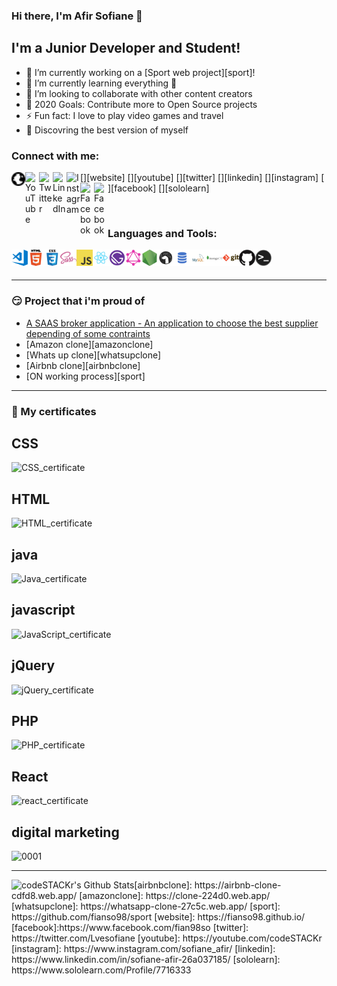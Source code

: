 ### Hi there, I'm Afir Sofiane 👋

## I'm a Junior Developer and Student!

- 🔭 I’m currently working on a [Sport web project][sport]!
- 🌱 I’m currently learning everything 🤣
- 👯 I’m looking to collaborate with other content creators
- 🥅 2020 Goals: Contribute more to Open Source projects
- ⚡ Fun fact: I love to play video games and travel
- 💪 Discovring the best version of myself

### Connect with me:

[<img align="left" alt="fianso.com" width="22px" src="https://raw.githubusercontent.com/iconic/open-iconic/master/svg/globe.svg" />][website]
[<img align="left" alt="YouTube" width="22px" src="https://cdn.jsdelivr.net/npm/simple-icons@v3/icons/youtube.svg" />][youtube]
[<img align="left" alt="Twitter" width="22px" src="https://cdn.jsdelivr.net/npm/simple-icons@v3/icons/twitter.svg" />][twitter]
[<img align="left" alt="LinkedIn" width="22px" src="https://cdn.jsdelivr.net/npm/simple-icons@v3/icons/linkedin.svg" />][linkedin]
[<img align="left" alt="Instagram" width="22px" src="https://cdn.jsdelivr.net/npm/simple-icons@v3/icons/instagram.svg" />][instagram]
[<img align="left" alt="Facebook" width="22px" src="https://cdn.jsdelivr.net/npm/simple-icons@3.4.0/icons/facebook.svg" />][facebook]
[<img align="left" alt="Facebook" width="22px" src="https://www.sololearn.com/images/fb-story-icon.jpg" />][sololearn]

<br />

### Languages and Tools:

<img align="left" alt="Visual Studio Code" width="26px" src="https://raw.githubusercontent.com/github/explore/80688e429a7d4ef2fca1e82350fe8e3517d3494d/topics/visual-studio-code/visual-studio-code.png" />
<img align="left" alt="HTML5" width="26px" src="https://raw.githubusercontent.com/github/explore/80688e429a7d4ef2fca1e82350fe8e3517d3494d/topics/html/html.png" />
<img align="left" alt="CSS3" width="26px" src="https://raw.githubusercontent.com/github/explore/80688e429a7d4ef2fca1e82350fe8e3517d3494d/topics/css/css.png" />
<img align="left" alt="Sass" width="26px" src="https://raw.githubusercontent.com/github/explore/80688e429a7d4ef2fca1e82350fe8e3517d3494d/topics/sass/sass.png" />
<img align="left" alt="JavaScript" width="26px" src="https://raw.githubusercontent.com/github/explore/80688e429a7d4ef2fca1e82350fe8e3517d3494d/topics/javascript/javascript.png" />
<img align="left" alt="React" width="26px" src="https://raw.githubusercontent.com/github/explore/80688e429a7d4ef2fca1e82350fe8e3517d3494d/topics/react/react.png" />
<img align="left" alt="Gatsby" width="26px" src="https://raw.githubusercontent.com/github/explore/e94815998e4e0713912fed477a1f346ec04c3da2/topics/gatsby/gatsby.png" />
<img align="left" alt="GraphQL" width="26px" src="https://raw.githubusercontent.com/github/explore/80688e429a7d4ef2fca1e82350fe8e3517d3494d/topics/graphql/graphql.png" />
<img align="left" alt="Node.js" width="26px" src="https://raw.githubusercontent.com/github/explore/80688e429a7d4ef2fca1e82350fe8e3517d3494d/topics/nodejs/nodejs.png" />
<img align="left" alt="Deno" width="26px" src="https://raw.githubusercontent.com/github/explore/361e2821e2dea67711cde99c9c40ed357061cf27/topics/deno/deno.png" />
<img align="left" alt="SQL" width="26px" src="https://raw.githubusercontent.com/github/explore/80688e429a7d4ef2fca1e82350fe8e3517d3494d/topics/sql/sql.png" />
<img align="left" alt="MySQL" width="26px" src="https://raw.githubusercontent.com/github/explore/80688e429a7d4ef2fca1e82350fe8e3517d3494d/topics/mysql/mysql.png" />
<img align="left" alt="MongoDB" width="26px" src="https://raw.githubusercontent.com/github/explore/80688e429a7d4ef2fca1e82350fe8e3517d3494d/topics/mongodb/mongodb.png" />
<img align="left" alt="Git" width="26px" src="https://raw.githubusercontent.com/github/explore/80688e429a7d4ef2fca1e82350fe8e3517d3494d/topics/git/git.png" />
<img align="left" alt="GitHub" width="26px" src="https://raw.githubusercontent.com/github/explore/78df643247d429f6cc873026c0622819ad797942/topics/github/github.png" />
<img align="left" alt="HTML5" width="26px" src="https://raw.githubusercontent.com/github/explore/80688e429a7d4ef2fca1e82350fe8e3517d3494d/topics/terminal/terminal.png" />

<br />
<br />

---

### 😏 Project that i'm proud of

<!-- Project:START -->

- [A SAAS broker application - An application to choose the best supplier depending of some contraints ](https://github.com/fianso98/SAAS_APP_BROKER)
- [Amazon clone][amazonclone]
- [Whats up clone][whatsupclone]
- [Airbnb clone][airbnbclone]
- [ON working process][sport]
<!-- Project:END -->

---

### 📕 My certificates

<!-- Certificates:START -->

## CSS

![CSS_certificate](https://user-images.githubusercontent.com/45125773/89904361-bd1a5c00-dbe0-11ea-8b4d-069552933c39.jpg)

## HTML

![HTML_certificate](https://user-images.githubusercontent.com/45125773/89904370-bf7cb600-dbe0-11ea-88d2-01708f858587.jpg)

## java

![Java_certificate](https://user-images.githubusercontent.com/45125773/89904379-c1467980-dbe0-11ea-85c8-a2126c325724.jpg)

## javascript

![JavaScript_certificate](https://user-images.githubusercontent.com/45125773/89904384-c3103d00-dbe0-11ea-91f3-3df46222c0b0.jpg)

## jQuery

![jQuery_certificate](https://user-images.githubusercontent.com/45125773/89904386-c4416a00-dbe0-11ea-98c9-d82388d1856d.jpg)

## PHP

![PHP_certificate](https://user-images.githubusercontent.com/45125773/89904395-c60b2d80-dbe0-11ea-99a5-78f092683e8c.jpg)

## React

![react_certificate](https://user-images.githubusercontent.com/45125773/89904398-c7d4f100-dbe0-11ea-80e0-b97eda7c71bf.jpg)

## digital marketing

![0001](https://user-images.githubusercontent.com/45125773/89906644-8d208800-dbe3-11ea-9951-e0ede74f0cb0.jpg)

<!-- Certificates:END -->

---

<img align="left" alt="codeSTACKr's Github Stats" src="https://github-readme-stats.vercel.app/api?username=fianso98&show_icons=true&hide_border=true" />
[airbnbclone]: https://airbnb-clone-cdfd8.web.app/
[amazonclone]: https://clone-224d0.web.app/
[whatsupclone]: https://whatsapp-clone-27c5c.web.app/
[sport]: https://github.com/fianso98/sport
[website]: https://fianso98.github.io/
[facebook]:https://www.facebook.com/fian98so
[twitter]: https://twitter.com/Lvesofiane
[youtube]: https://youtube.com/codeSTACKr
[instagram]: https://www.instagram.com/sofiane_afir/
[linkedin]: https://www.linkedin.com/in/sofiane-afir-26a037185/
[sololearn]: https://www.sololearn.com/Profile/7716333
